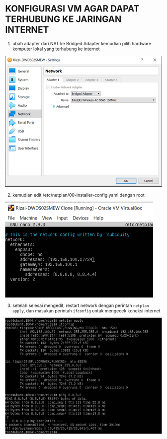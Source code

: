 # KONFIGURASI VM AGAR DAPAT TERHUBUNG KE JARINGAN INTERNET

1. ubah adapter dari NAT ke Bridged Adapter kemudian pilih hardware komputer lokal yang terhubung ke internet

![1](assets/01.PNG)

2. kemudian edit /etc/netplan/00-installer-config.yaml dengan root

![2](assets/02.PNG)

3. setelah selesai mengedit, restart network dengan perintah `netplan apply`, dan masukan perintah `ifconfig` untuk mengecek koneksi internet

![3](assets/03.PNG)
